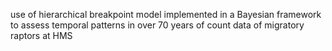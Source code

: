 use of hierarchical breakpoint model implemented in a Bayesian framework to assess temporal patterns in over 70 years of count data of migratory raptors at HMS 
